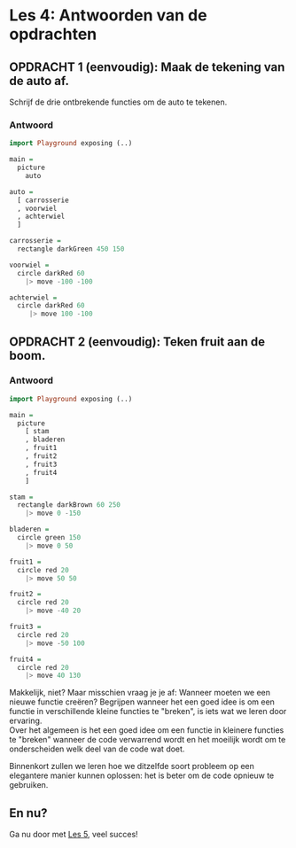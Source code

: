 # Les 4: Antwoorden van de opdrachten

## OPDRACHT 1 (eenvoudig): Maak de tekening van de auto af.

Schrijf de drie ontbrekende functies
om de auto te tekenen.

### Antwoord

```haskell
import Playground exposing (..)

main =
  picture
    auto

auto =
  [ carrosserie
  , voorwiel
  , achterwiel
  ]

carrosserie =
  rectangle darkGreen 450 150

voorwiel =
  circle darkRed 60
    |> move -100 -100

achterwiel =
  circle darkRed 60
     |> move 100 -100
```

## OPDRACHT 2 (eenvoudig): Teken fruit aan de boom.

### Antwoord

```haskell
import Playground exposing (..)

main =
  picture
    [ stam
    , bladeren
    , fruit1
    , fruit2
    , fruit3
    , fruit4
    ]

stam =
  rectangle darkBrown 60 250
    |> move 0 -150

bladeren =
  circle green 150
    |> move 0 50

fruit1 =
  circle red 20
    |> move 50 50

fruit2 =
  circle red 20
    |> move -40 20

fruit3 =
  circle red 20
    |> move -50 100

fruit4 =
  circle red 20
    |> move 40 130
```

Makkelijk, niet? Maar misschien vraag je je af:
Wanneer moeten we een nieuwe functie creëren?
Begrijpen wanneer het een goed idee is om een
functie in verschillende kleine functies te "breken", is iets wat
we leren door ervaring.  
Over het algemeen is het een goed idee om een ​​functie in kleinere functies te "breken" wanneer de code verwarrend wordt en het moeilijk wordt om te onderscheiden welk deel van de code wat doet.

Binnenkort zullen we leren hoe we ditzelfde soort probleem op een elegantere manier kunnen oplossen: het is beter om de code opnieuw te gebruiken.

## En nu?

Ga nu door met [Les 5](/les_5.html), veel succes!
